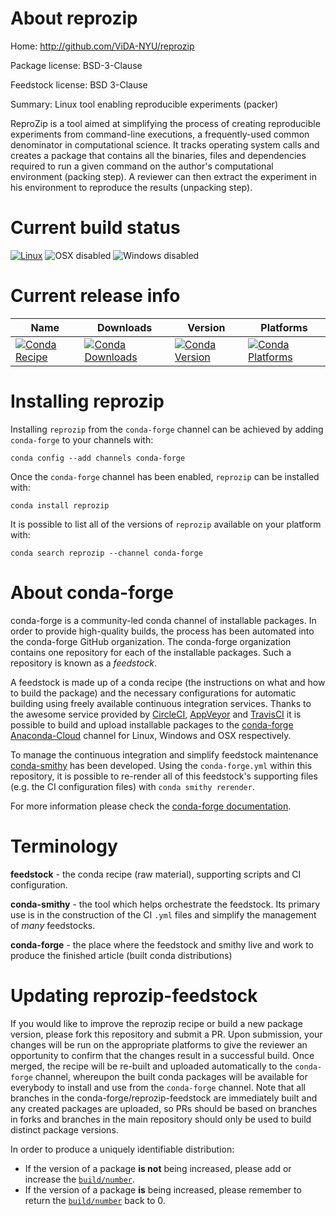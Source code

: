 About reprozip
==============

Home: http://github.com/ViDA-NYU/reprozip

Package license: BSD-3-Clause

Feedstock license: BSD 3-Clause

Summary: Linux tool enabling reproducible experiments (packer)

ReproZip is a tool aimed at simplifying the process of creating reproducible
experiments from command-line executions, a frequently-used common
denominator in computational science. It tracks operating system calls and
creates a package that contains all the binaries, files and dependencies
required to run a given command on the author's computational environment
(packing step). A reviewer can then extract the experiment in his
environment to reproduce the results (unpacking step).


Current build status
====================

[![Linux](https://img.shields.io/circleci/project/github/conda-forge/data-feedstock/master.svg?label=Linux)](https://circleci.com/gh/conda-forge/data-feedstock)
![OSX disabled](https://img.shields.io/badge/OSX-disabled-lightgrey.svg)
![Windows disabled](https://img.shields.io/badge/Windows-disabled-lightgrey.svg)

Current release info
====================

| Name | Downloads | Version | Platforms |
| --- | --- | --- | --- |
| [![Conda Recipe](https://img.shields.io/badge/recipe-reprozip-green.svg)](https://anaconda.org/conda-forge/reprozip) | [![Conda Downloads](https://img.shields.io/conda/dn/conda-forge/reprozip.svg)](https://anaconda.org/conda-forge/reprozip) | [![Conda Version](https://img.shields.io/conda/vn/conda-forge/reprozip.svg)](https://anaconda.org/conda-forge/reprozip) | [![Conda Platforms](https://img.shields.io/conda/pn/conda-forge/reprozip.svg)](https://anaconda.org/conda-forge/reprozip) |

Installing reprozip
===================

Installing `reprozip` from the `conda-forge` channel can be achieved by adding `conda-forge` to your channels with:

```
conda config --add channels conda-forge
```

Once the `conda-forge` channel has been enabled, `reprozip` can be installed with:

```
conda install reprozip
```

It is possible to list all of the versions of `reprozip` available on your platform with:

```
conda search reprozip --channel conda-forge
```


About conda-forge
=================

conda-forge is a community-led conda channel of installable packages.
In order to provide high-quality builds, the process has been automated into the
conda-forge GitHub organization. The conda-forge organization contains one repository
for each of the installable packages. Such a repository is known as a *feedstock*.

A feedstock is made up of a conda recipe (the instructions on what and how to build
the package) and the necessary configurations for automatic building using freely
available continuous integration services. Thanks to the awesome service provided by
[CircleCI](https://circleci.com/), [AppVeyor](http://www.appveyor.com/)
and [TravisCI](https://travis-ci.org/) it is possible to build and upload installable
packages to the [conda-forge](https://anaconda.org/conda-forge)
[Anaconda-Cloud](http://docs.anaconda.org/) channel for Linux, Windows and OSX respectively.

To manage the continuous integration and simplify feedstock maintenance
[conda-smithy](http://github.com/conda-forge/conda-smithy) has been developed.
Using the ``conda-forge.yml`` within this repository, it is possible to re-render all of
this feedstock's supporting files (e.g. the CI configuration files) with ``conda smithy rerender``.

For more information please check the [conda-forge documentation](https://conda-forge.org/docs/).

Terminology
===========

**feedstock** - the conda recipe (raw material), supporting scripts and CI configuration.

**conda-smithy** - the tool which helps orchestrate the feedstock.
                   Its primary use is in the construction of the CI ``.yml`` files
                   and simplify the management of *many* feedstocks.

**conda-forge** - the place where the feedstock and smithy live and work to
                  produce the finished article (built conda distributions)


Updating reprozip-feedstock
===========================

If you would like to improve the reprozip recipe or build a new
package version, please fork this repository and submit a PR. Upon submission,
your changes will be run on the appropriate platforms to give the reviewer an
opportunity to confirm that the changes result in a successful build. Once
merged, the recipe will be re-built and uploaded automatically to the
`conda-forge` channel, whereupon the built conda packages will be available for
everybody to install and use from the `conda-forge` channel.
Note that all branches in the conda-forge/reprozip-feedstock are
immediately built and any created packages are uploaded, so PRs should be based
on branches in forks and branches in the main repository should only be used to
build distinct package versions.

In order to produce a uniquely identifiable distribution:
 * If the version of a package **is not** being increased, please add or increase
   the [``build/number``](http://conda.pydata.org/docs/building/meta-yaml.html#build-number-and-string).
 * If the version of a package **is** being increased, please remember to return
   the [``build/number``](http://conda.pydata.org/docs/building/meta-yaml.html#build-number-and-string)
   back to 0.